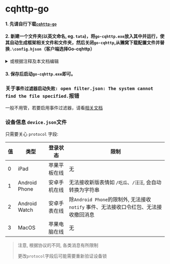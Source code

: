 # cqhttp-go

#### 1. 先请自行下载[`cqhttp-go`](https://github.com/Mrs4s/go-cqhttp/releases)

#### 2. 新建一个文件夹(以英文命名, eg. `tata`)，将`go-cqhttp.exe`放入其中并运行，使其自动生成框架相关文件和文件夹，然后关闭`go-cqhttp`,从獭窝下载配置文件并替换`.\config.hjson`（客户端选择Go-cqhttp）

<details><summary>或根据注释及本文档编辑</summary>

```json
{
	"uin": 0,
	"password": "",
	"encrypt_password": false,
	"password_encrypted": "",
	"enable_db": true,
	"access_token": "",
	"relogin": {
		"enabled": true,
		"relogin_delay": 3,
		"max_relogin_times": 0
	},
	"_rate_limit": {
		"enabled": false,
		"frequency": 1,
		"bucket_size": 1
	},
	"ignore_invalid_cqcode": false,
	"force_fragmented": false,
	"heartbeat_interval": 0,
	"http_config": {
		"enabled": false,
		"host": "0.0.0.0",
		"port": 3500,
		"timeout": 0,
		"post_urls": {}
	},
	"ws_config": {
		"enabled": false,
		"host": "0.0.0.0",
		"port": 6700
	},
	"ws_reverse_servers": [
		{
			"enabled": true,
			"reverse_url": "ws://xn--v9x.net/ws",
			"reverse_api_url": "ws://xn--v9x.net/api",
			"reverse_event_url": "ws://xn--v9x.net/event",
			"reverse_reconnect_interval": 3000
		}
	],
	"post_message_format": "string",
	"use_sso_address": false,
	"debug": false,
	"log_level": "",
	"web_ui": {
		"enabled": true,
		"host": "127.0.0.1",
		"web_ui_port": 9999,
		"web_input": false
	}
}
```

| 字段                            | 说明                                                        |
| --------------------------  | ----------------------------------------------------------- |
| uin                             | 登录用QQ号                                                  |
| password                        | 登录用密码                                                  |
| access_token                    | 同CQHTTP的 `access_token`  用于身份验证（獭獭のtoken）      |
| force_fragmented                 | 是否强制分片发送群长消息                                    |
| heartbeat_interval               | 心跳间隔时间，单位秒。小于0则关闭心跳，等于0使用默认值(5秒) |
| http_config                      | HTTP API配置                                                |
| ws_config                      | Websocket API 配置                                          |
| ws_reverse_servers              | 反向 Websocket API 配置                                     |
| reverse_url                      | 獭窝のws地址（如`ws://bot.pencilss.top/ws`）                 |
| reverse_api_url                | 獭窝のws-api地址（如`ws://bot.pencilss.top/api`,可留空）    |
| reverse_reconnect_interval      | 獭窝のws-event地址（如`ws://bot.pencilss.top/event`,可留空） |
| reverse_reconnect_interval |       ws重连间隔                                |


>注1: 分片发送为原酷Q发送长消息的老方案, 发送速度更优/兼容性更好，但在有发言频率限制的群里，可能无法发送。关闭后将优先使用新方案, 能发送更长的消息, 但发送速度更慢，在部分老客户端将无法解析   
>注2：关闭心跳服务可能引起断线，请谨慎关闭    
>注3：缝合塔塔露请打开http功能，在`post_url`字段里按`{"http:tataru.aoba.vip......": ""}`填上相关链接。注意http_config的host与port不得被占用；且heartbeat_interval需要改成具体数值，防止报错。



</details>

#### 3. 保存后启动`go-cqhttp.exe`即可。  





### 关于`事件过滤器启动失败: open filter.json: The system cannot find the file specified.`报错

一般不用管，若要启用事件过滤器，请看[相关文档](https://github.com/Mrs4s/go-cqhttp/blob/a417ff08818650cc101e612d82c61d58eef88713/docs/EventFilter.md)





### 设备信息 `device.json`文件

只需要关心 `protocol` 字段: 

| 值   | 类型  | 登录状态 | 限制                                           |
| ---- | --------|----- | ---------------------------------------------- |
| 0   | iPad          | 苹果平板在线 | 无 |
| 1    | Android Phone| 安卓手机在线 | 无法接收新版表情如 `/吃瓜`、`/汪汪`, 会自动转换为字符串          |
| 2 | Android Watch | 安卓手表在线 | 除`Android Phone`的限制外, 无法接收 `notify` 事件、无法接收口令红包、无法接收撤回消息 |
| 3 | MacOS | 苹果电脑在线 | 无 |


> 注意, 根据协议的不同, 各类消息有所限制
>
> 更改`protocol`字段后可能需要重新验证设备锁
